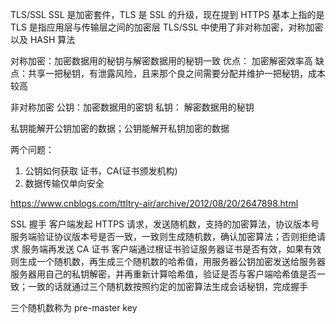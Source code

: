 <!-- @format -->

TLS/SSL
SSL 是加密套件，TLS 是 SSL 的升级，现在提到 HTTPS 基本上指的是 TLS
是指应用层与传输层之间的加密层
TLS/SSL 中使用了非对称加密，对称加密以及 HASH 算法

对称加密：加密数据用的秘钥与解密数据用的秘钥一致
优点： 加密解密效率高
缺点：共享一把秘钥，有泄露风险，且来那个良之间需要分配并维护一把秘钥，成本较高

非对称加密
公钥：加密数据用的密钥
私钥： 解密数据用的秘钥

私钥能解开公钥加密的数据；公钥能解开私钥加密的数据

两个问题：

1. 公钥如何获取
   证书，CA(证书颁发机构)
2. 数据传输仅单向安全

https://www.cnblogs.com/ttltry-air/archive/2012/08/20/2647898.html

SSL 握手
客户端发起 HTTPS 请求，发送随机数，支持的加密算法，协议版本号
服务端验证协议版本号是否一致，一致则生成随机数，确认加密算法；否则拒绝请求
服务端再发送 CA 证书
客户端通过根证书验证服务器证书是否有效，如果有效则生成一个随机数，再生成三个随机数的哈希值，用服务器公钥加密发送给服务器
服务器用自己的私钥解密，并再重新计算哈希值，验证是否与客户端哈希值是否一致；一致的话就通过三个随机数按照约定的加密算法生成会话秘钥，完成握手

三个随机数称为 pre-master key
